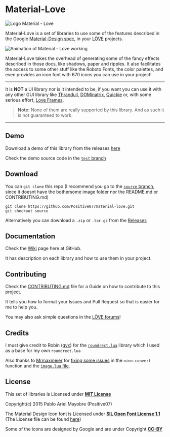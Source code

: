 # Material-Love
![Logo Material - Love](https://github.com/Positive07/material-love/blob/master/images/logo.png)

Material-Love is a set of libraries to use some of the features described in the Google [Material-Design spec][1], in your [LÖVE][2] projects.

![Animation of Material - Love working](https://github.com/Positive07/material-love/blob/master/images/master.gif)

Material-Love takes the overhead of generating some of the fancy effects described in those docs, like shadows, paper and ripples. It also facilitates the access to some other stuff like the Roboto Fonts, the color palettes, and even provides an icon font with 670 icons you can use in your project!

***

It is **NOT** a UI library nor is it intended to be, if you want you can use it with any other GUI library like [Thranduil][3], [DOMinatrix][4], [Quickie][5] or, with some serious effort, [Love Frames][6].

> **Note:** None of them are really supported by this library. And as such it is not guaranteed to work.

***

## Demo

Download a demo of this library from the releases [here](https://github.com/Positive07/material-love/releases/tag/1.0.0-demo)

Check the demo source code in the [`test` branch](https://github.com/Positive07/material-love/tree/test)

## Download

You can `git clone` this repo (I recommend you go to the [`source` branch](https://github.com/Positive07/material-love/tree/source), since it doesnt have the bothersome image folder nor the README.md or CONTRIBUTING.md)

```shell
git clone https://github.com/Positive07/material-love.git
git checkout source
```

Alternatively you can download a `.zip` or `.tar.gz` from the [Releases](https://github.com/Positive07/material-love/releases/tag/1.0.0)

## Documentation

Check the [Wiki][10] page here at GitHub.

It has description on each library and how to use them in your project.

## Contributing

Check the [CONTRIBUTING.md][14] file for a Guide on how to contribute to this project.

It tells you how to format your Issues and Pull Request so that is easier for me to help you.

You may also ask simple questions in the [LÖVE forums][15]!

## Credits

I must give credit to Robin ([gvx][8]) for the [`roundrect.lua`][13] library which I used as a base for my own `roundrect.lua`

Also thanks to [Mrmaxmeier][11] for [fixing some issues][12] in the `nine.convert` function and the [`image.lua` file][16].

## License

This set of libraries is Licensed under **[MIT License][9]**

Copyright(c) 2015 Pablo Ariel Mayobre (Positive07)

The Material Design Icon font is Licensed under **[SIL Open Font License 1.1][17]** (The License file can be found [here][19])

Some of the icons are designed by Google and are under Copyright **[CC-BY][18]**

[1]:https://www.google.com/design/spec/
[2]:https://www.love2d.org
[3]:https://www.github.com/adonaac/thranduil
[4]:https://www.github.com/excessive/DOMinatrix
[5]:https://www.github.com/vrld/Quickie
[6]:https://www.github.com/KennyShields/LoveFrames
[7]:http://www.lua.org/pil
[8]:https://www.github.com/gvx
[9]:https://www.github.com/Positive07/material-love/tree/master/LICENSE
[10]:https://www.github.com/Positive07/material-love/wiki
[11]:https://www.github.com/Mrmaxmeier
[12]:https://www.github.com/Positive07/material-love/pull/3
[13]:https://gist.github.com/gvx/9072860
[14]:https://www.github.com/Positive07/material-love/tree/master/CONTRIBUTING.md
[15]:https://www.love2d.org/forums/
[16]:https://github.com/Positive07/material-love/blob/d119314500b36b9d965199f065d64008b38884da/libs/image.lua
[17]:https://github.com/Templarian/MaterialDesign/blob/master/license.txt
[18]:https://github.com/google/material-design-icons/blob/master/LICENSE
[19]:https://github.com/Positive07/material-love/blob/master/assets/icons.license.txt
